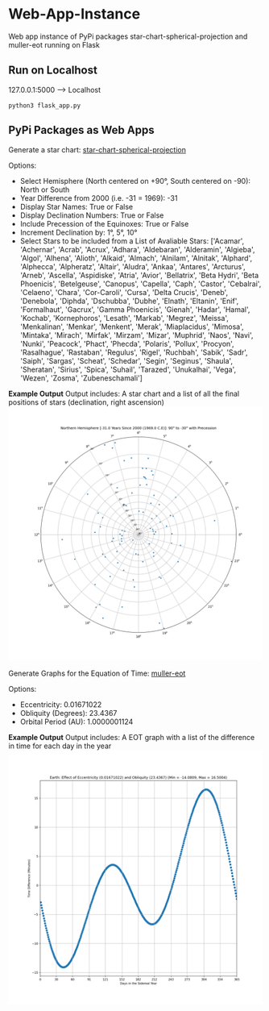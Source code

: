 # Web-App-Instance
Web app instance of PyPi packages star-chart-spherical-projection and muller-eot running on Flask

## Run on Localhost

127.0.0.1:5000 --> Localhost
```
python3 flask_app.py
```

## PyPi Packages as Web Apps

Generate a star chart: [star-chart-spherical-projection](https://pypi.org/project/star-chart-spherical-projection/)

Options:
- Select Hemisphere (North centered on +90°, South centered on -90): North or South
- Year Difference from 2000 (i.e. -31 = 1969): -31
- Display Star Names: True or False
- Display Declination Numbers: True or False
- Include Precession of the Equinoxes: True or False
- Increment Declination by: 1°, 5°, 10°
- Select Stars to be included from a List of Avaliable Stars: ['Acamar', 'Achernar', 'Acrab', 'Acrux', 'Adhara', 'Aldebaran', 'Alderamin', 'Algieba', 'Algol', 'Alhena', 'Alioth', 'Alkaid', 'Almach', 'Alnilam', 'Alnitak', 'Alphard', 'Alphecca', 'Alpheratz', 'Altair', 'Aludra', 'Ankaa', 'Antares', 'Arcturus', 'Arneb', 'Ascella', 'Aspidiske', 'Atria', 'Avior', 'Bellatrix', 'Beta Hydri', 'Beta Phoenicis', 'Betelgeuse', 'Canopus', 'Capella', 'Caph', 'Castor', 'Cebalrai', 'Celaeno', 'Chara', 'Cor-Caroli', 'Cursa', 'Delta Crucis', 'Deneb', 'Denebola', 'Diphda', 'Dschubba', 'Dubhe', 'Elnath', 'Eltanin', 'Enif', 'Formalhaut', 'Gacrux', 'Gamma Phoenicis', 'Gienah', 'Hadar', 'Hamal', 'Kochab', 'Kornephoros', 'Lesath', 'Markab', 'Megrez', 'Meissa', 'Menkalinan', 'Menkar', 'Menkent', 'Merak', 'Miaplacidus', 'Mimosa', 'Mintaka', 'Mirach', 'Mirfak', 'Mirzam', 'Mizar', 'Muphrid', 'Naos', 'Navi', 'Nunki', 'Peacock', 'Phact', 'Phecda', 'Polaris', 'Pollux', 'Procyon', 'Rasalhague', 'Rastaban', 'Regulus', 'Rigel', 'Ruchbah', 'Sabik', 'Sadr', 'Saiph', 'Sargas', 'Scheat', 'Schedar', 'Segin', 'Seginus', 'Shaula', 'Sheratan', 'Sirius', 'Spica', 'Suhail', 'Tarazed', 'Unukalhai', 'Vega', 'Wezen', 'Zosma', 'Zubeneschamali']

**Example Output**
Output includes: A star chart and a list of all the final positions of stars (declination, right ascension)
![star_chart](https://raw.githubusercontent.com/cyschneck/Web-App-Instance/main/static/star_chart_output.png)

Generate Graphs for the Equation of Time: [muller-eot](https://pypi.org/project/muller-eot/)

Options:
- Eccentricity: 0.01671022
- Obliquity (Degrees): 23.4367
- Orbital Period (AU): 1.0000001124

**Example Output**
Output includes: A EOT graph with a list of the difference in time for each day in the year
![effect_eot](https://raw.githubusercontent.com/cyschneck/Web-App-Instance/main/static/eot_chart_output.png)
